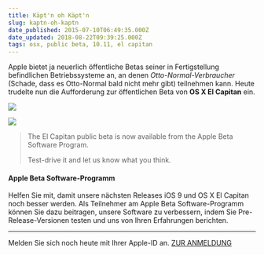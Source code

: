 ```yaml
---
title: Käpt'n oh Käpt'n
slug: kaptn-oh-kaptn
date_published: 2015-07-10T06:49:35.000Z
date_updated: 2018-08-22T09:39:25.000Z
tags: osx, public beta, 10.11, el capitan
---
```


Apple bietet ja neuerlich öffentliche Betas seiner in Fertigstellung befindlichen Betriebssysteme an, an denen *Otto-Normal-Verbraucher* (Schade, dass es Otto-Normal bald nicht mehr gibt) teilnehmen kann. Heute trudelte nun die Aufforderung zur öffentlichen Beta von **OS X El Capitan** ein.

![](__GHOST_URL__/content/images/2015/07/2015-dm-osx1-header.png)

![](__GHOST_URL__/content/images/2015/07/2015-dm-osx1-hero.png)

> The El Capitan public beta is now available from the Apple Beta Software Program.
> 
> Test-drive it and let us know what you think.

#### Apple Beta Software-Programm

Helfen Sie mit, damit unsere nächsten Releases iOS 9 und OS X El Capitan noch besser werden. Als Teilnehmer am Apple Beta Software-Programm können Sie dazu beitragen, unsere Software zu verbessern, indem Sie Pre-Release-Versionen testen und uns von Ihren Erfahrungen berichten.

---

Melden Sie sich noch heute mit Ihrer Apple-ID an.
[ZUR ANMELDUNG](https://beta.apple.com/sp/de/betaprogram/)
